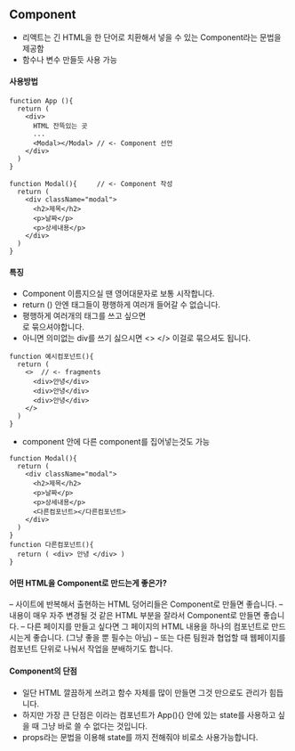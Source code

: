 ## Component
- 리액트는 긴 HTML을 한 단어로 치환해서 넣을 수 있는 Component라는 문법을 제공함
- 함수나 변수 만들듯 사용 가능

#### 사용방법
```
function App (){
  return (
    <div>
      HTML 잔뜩있는 곳
      ...
      <Modal></Modal> // <- Component 선언
    </div>
  )
}

function Modal(){     // <- Component 작성
  return (
    <div className="modal">
      <h2>제목</h2>
      <p>날짜</p>
      <p>상세내용</p>
    </div>
  )
}
```

#### 특징
- Component 이름지으실 땐 영어대문자로 보통 시작합니다.
- return () 안엔 태그들이 평행하게 여러개 들어갈 수 없습니다.
- 평행하게 여러개의 태그를 쓰고 싶으면 <div>로 묶으셔야합니다.
- 아니면 의미없는 div를 쓰기 싫으시면 <> </> 이걸로 묶으셔도 됩니다.

```
function 예시컴포넌트(){
  return (
    <>  // <- fragments
      <div>안녕</div>
      <div>안녕</div>
      <div>안녕</div>
    </>
  )
}
```

- component 안에 다른 component를 집어넣는것도 가능
```
function Modal(){
  return (
    <div className="modal">
      <h2>제목</h2>
      <p>날짜</p>
      <p>상세내용</p>
      <다른컴포넌트></다른컴포넌트>
    </div>
  )
}
function 다른컴포넌트(){
  return ( <div> 안녕 </div> )
}
```

#### 어떤 HTML을 Component로 만드는게 좋은가?
– 사이트에 반복해서 출현하는 HTML 덩어리들은 Component로 만들면 좋습니다.
– 내용이 매우 자주 변경될 것 같은 HTML 부분을 잘라서 Component로 만들면 좋습니다.
– 다른 페이지를 만들고 싶다면 그 페이지의 HTML 내용을 하나의 컴포넌트로 만드시는게 좋습니다. (그냥 좋을 뿐 필수는 아님)
– 또는 다른 팀원과 협업할 때 웹페이지를 컴포넌트 단위로 나눠서 작업을 분배하기도 합니다.

#### Component의 단점
- 일단 HTML 깔끔하게 쓰려고 함수 자체를 많이 만들면 그것 만으로도 관리가 힘듭니다.
- 하지만 가장 큰 단점은 <Modal>이라는 컴포넌트가 App(){} 안에 있는 state를 사용하고 싶을 때 그냥 바로 쓸 수 없다는 것입니다.
- props라는 문법을 이용해 state를 <Modal>까지 전해줘야 비로소 사용가능합니다.











